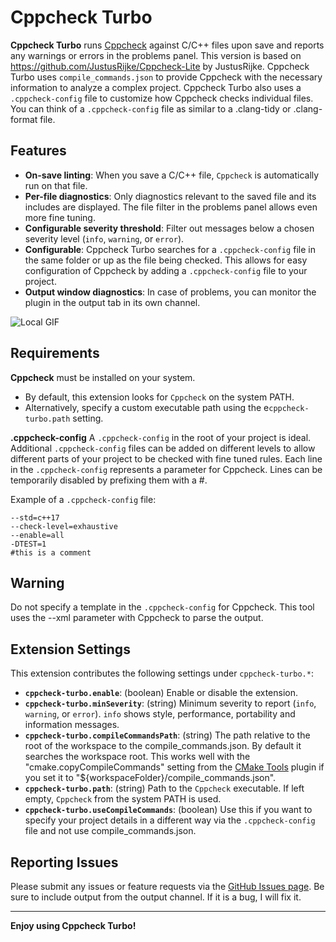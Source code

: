 # Cppcheck Turbo

**Cppcheck Turbo** runs [Cppcheck](https://cppcheck.sourceforge.net/) against C/C++ files upon save and reports any warnings or errors in the problems panel. This version is based on https://github.com/JustusRijke/Cppcheck-Lite by JustusRijke. Cppcheck Turbo uses `compile_commands.json` to provide Cppcheck with the necessary information to analyze a complex project. Cppcheck Turbo also uses a `.cppcheck-config` file to customize how Cppcheck checks individual files. You can think of a `.cppcheck-config` file as similar to a .clang-tidy or .clang-format file.

## Features

- **On-save linting**: When you save a C/C++ file, `Cppcheck` is automatically run on that file.
- **Per-file diagnostics**: Only diagnostics relevant to the saved file and its includes are displayed. The file filter in the problems panel allows even more fine tuning. 
- **Configurable severity threshold**: Filter out messages below a chosen severity level (`info`, `warning`, or `error`).
- **Configurable**: Cppcheck Turbo searches for a `.cppcheck-config` file in the same folder or up as the file being checked. This allows for easy configuration of Cppcheck by adding a `.cppcheck-config` file to your project.
- **Output window diagnostics**: In case of problems, you can monitor the plugin in the output tab in its own channel. 

![Local GIF](https://github.com/EmielEstievenart/Cppcheck-Turbo/blob/main/images/howTo.gif?raw=true)

## Requirements

 **Cppcheck** must be installed on your system.  
  - By default, this extension looks for `Cppcheck` on the system PATH.
  - Alternatively, specify a custom executable path using the e`cppcheck-turbo.path` setting.

 **.cppcheck-config**
A `.cppcheck-config` in the root of your project is ideal. Additional `.cppcheck-config` files can be added on different levels to allow different parts of your project to be checked with fine tuned rules. Each line in the `.cppcheck-config` represents a parameter for Cppcheck. Lines can be temporarily disabled by prefixing them with a #. 

Example of a `.cppcheck-config` file: 
```
--std=c++17
--check-level=exhaustive
--enable=all
-DTEST=1
#this is a comment
```
## Warning 
Do not specify a template in the `.cppcheck-config` for Cppcheck. This tool uses the --xml parameter with Cppcheck to parse the output. 

## Extension Settings

This extension contributes the following settings under `cppcheck-turbo.*`:

- **`cppcheck-turbo.enable`**: (boolean) Enable or disable the extension.  
- **`cppcheck-turbo.minSeverity`**: (string) Minimum severity to report (`info`, `warning`, or `error`).  `info` shows style, performance, portability and information messages.
- **`cppcheck-turbo.compileCommandsPath`**: (string) The path relative to the root of the workspace to the compile_commands.json. By default it searches the workspace root. This works well with the "cmake.copyCompileCommands" setting from the [CMake Tools](https://marketplace.visualstudio.com/items?itemName=ms-vscode.cmake-tools) plugin if you set it to "${workspaceFolder}/compile_commands.json".
- **`cppcheck-turbo.path`**: (string) Path to the `Cppcheck` executable. If left empty, `Cppcheck` from the system PATH is used.
- **`cppcheck-turbo.useCompileCommands`**: (boolean) Use this if you want to specify your project details in a different way via the `.cppcheck-config` file and not use compile_commands.json. 

## Reporting Issues
Please submit any issues or feature requests via the [GitHub Issues page](https://github.com/EmielEstievenart/Cppcheck-Turbo/issues). Be sure to include output from the output channel. If it is a bug, I will fix it. 

---

**Enjoy using Cppcheck Turbo!**
